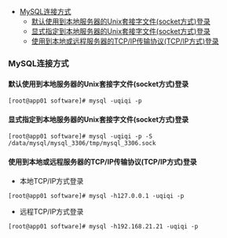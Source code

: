 - [MySQL连接方式](#mysql连接方式)
  - [默认使用到本地服务器的Unix套接字文件(socket方式)登录](#默认使用到本地服务器的unix套接字文件socket方式登录)
  - [显式指定到本地服务器的Unix套接字文件(socket方式)登录](#显式指定到本地服务器的unix套接字文件socket方式登录)
  - [使用到本地或远程服务器的TCP/IP传输协议(TCP/IP方式)登录](#使用到本地或远程服务器的tcpip传输协议tcpip方式登录)

### MySQL连接方式

#### 默认使用到本地服务器的Unix套接字文件(socket方式)登录

```shell
[root@app01 software]# mysql -uqiqi -p
```

#### 显式指定到本地服务器的Unix套接字文件(socket方式)登录

```shell
[root@app01 software]# mysql -uqiqi -p -S /data/mysql/mysql_3306/tmp/mysql_3306.sock
```

#### 使用到本地或远程服务器的TCP/IP传输协议(TCP/IP方式)登录

* 本地TCP/IP方式登录

```mysql
[root@app01 software]# mysql -h127.0.0.1 -uqiqi -p
```

* 远程TCP/IP方式登录

```mysql
[root@app01 software]# mysql -h192.168.21.21 -uqiqi -p
```



